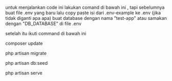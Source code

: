 untuk menjalankan code ini lakukan comand di bawah ini , tapi sebelumnya buat file .env yang baru lalu copy paste
isi dari .env-example ke .env (jika tidak diganti apa apa) buat database dengan nama "test-app" 
atau samakan dengan "DB_DATABASE" di file .env

setelah itu ikuti command di bawah ini 

 
composer update 

php artisan migrate 

php artisan db:seed 

php artisan serve 
